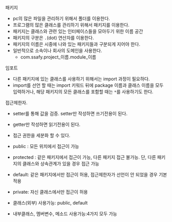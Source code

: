 패키지

- pc의 많은 파일을 관리하기 위해서 폴더를 이용한다.
- 프로그램의 많은 클래스를 관리하기 위해서 패키지를 이용한다.
- 패키지는 클래스와 관련 있는 인터페이스들을 모아두기 위한 이름 공간
- 패키지의 구분은 `.`(dot) 연산자를 이용한다.
- 패키지의 이름은 시중에 나와 있는 패키지들과 구분되게 지어야 한다.
- 일반적으로 소속이나 회사의 도메인을 사용한다.
  - com.ssafy.project_이름.module_이름

임포트

- 다른 패키지에 있는 클래스를 사용하기 위해서는 import 과정이 필요하다.
- import를 선언 할 때는 import 키워드 뒤에 package 이름과 클래스 이름을 모두 입력하거나, 해당 패키지의 모든 클래스를 포함할 때는 `*`를 사용하기도 한다.



접근제한자.

- setter를 통해 값을 검증. setter만 작성하면 쓰기전용이 된다.
- getter만 작성하면 읽기전용이 된다.
- 접근 권한을 세분화 할 수 있다.



- public : 모든 위치에서 접근이 가능
- protected : 같은 패키지에서 접근이 가능, 다른 패키지 접근 불가능. 단, 다른 패키지의 클래스와 상속관계가 있을 경우 접근 가능
- default: 같은 패키지에서만 접근이 허용, 접근제한자가 선언이 안 되었을 경우 기본 적용
- private: 자신 클래스에서만 접근이 허용
- 클래스(외부) 사용가능: public, default
- 내부클래스, 멤버변수, 메소드 사용가능:4가지 모두 가능